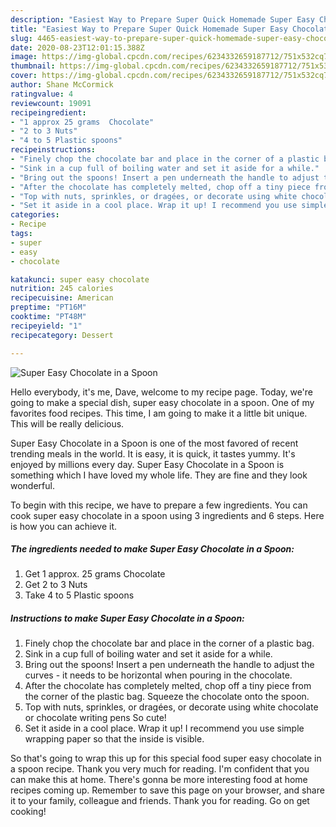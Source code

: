 ```yaml
---
description: "Easiest Way to Prepare Super Quick Homemade Super Easy Chocolate in a Spoon"
title: "Easiest Way to Prepare Super Quick Homemade Super Easy Chocolate in a Spoon"
slug: 4465-easiest-way-to-prepare-super-quick-homemade-super-easy-chocolate-in-a-spoon
date: 2020-08-23T12:01:15.388Z
image: https://img-global.cpcdn.com/recipes/6234332659187712/751x532cq70/super-easy-chocolate-in-a-spoon-recipe-main-photo.jpg
thumbnail: https://img-global.cpcdn.com/recipes/6234332659187712/751x532cq70/super-easy-chocolate-in-a-spoon-recipe-main-photo.jpg
cover: https://img-global.cpcdn.com/recipes/6234332659187712/751x532cq70/super-easy-chocolate-in-a-spoon-recipe-main-photo.jpg
author: Shane McCormick
ratingvalue: 4
reviewcount: 19091
recipeingredient:
- "1 approx 25 grams  Chocolate"
- "2 to 3 Nuts"
- "4 to 5 Plastic spoons"
recipeinstructions:
- "Finely chop the chocolate bar and place in the corner of a plastic bag."
- "Sink in a cup full of boiling water and set it aside for a while."
- "Bring out the spoons! Insert a pen underneath the handle to adjust the curves - it needs to be horizontal when pouring in the chocolate."
- "After the chocolate has completely melted, chop off a tiny piece from the corner of the plastic bag. Squeeze the chocolate onto the spoon."
- "Top with nuts, sprinkles, or dragées, or decorate using white chocolate or chocolate writing pens So cute!"
- "Set it aside in a cool place. Wrap it up! I recommend you use simple wrapping paper so that the inside is visible."
categories:
- Recipe
tags:
- super
- easy
- chocolate

katakunci: super easy chocolate 
nutrition: 245 calories
recipecuisine: American
preptime: "PT16M"
cooktime: "PT48M"
recipeyield: "1"
recipecategory: Dessert

---
```



![Super Easy Chocolate in a Spoon](https://img-global.cpcdn.com/recipes/6234332659187712/751x532cq70/super-easy-chocolate-in-a-spoon-recipe-main-photo.jpg)

Hello everybody, it's me, Dave, welcome to my recipe page. Today, we're going to make a special dish, super easy chocolate in a spoon. One of my favorites food recipes. This time, I am going to make it a little bit unique. This will be really delicious.

Super Easy Chocolate in a Spoon is one of the most favored of recent trending meals in the world. It is easy, it is quick, it tastes yummy. It's enjoyed by millions every day. Super Easy Chocolate in a Spoon is something which I have loved my whole life. They are fine and they look wonderful.




To begin with this recipe, we have to prepare a few ingredients. You can cook super easy chocolate in a spoon using 3 ingredients and 6 steps. Here is how you can achieve it.

<!--inarticleads1-->

##### The ingredients needed to make Super Easy Chocolate in a Spoon:

1. Get 1 approx. 25 grams  Chocolate
1. Get 2 to 3 Nuts
1. Take 4 to 5 Plastic spoons




<!--inarticleads2-->

##### Instructions to make Super Easy Chocolate in a Spoon:

1. Finely chop the chocolate bar and place in the corner of a plastic bag.
1. Sink in a cup full of boiling water and set it aside for a while.
1. Bring out the spoons! Insert a pen underneath the handle to adjust the curves - it needs to be horizontal when pouring in the chocolate.
1. After the chocolate has completely melted, chop off a tiny piece from the corner of the plastic bag. Squeeze the chocolate onto the spoon.
1. Top with nuts, sprinkles, or dragées, or decorate using white chocolate or chocolate writing pens So cute!
1. Set it aside in a cool place. Wrap it up! I recommend you use simple wrapping paper so that the inside is visible.




So that's going to wrap this up for this special food super easy chocolate in a spoon recipe. Thank you very much for reading. I'm confident that you can make this at home. There's gonna be more interesting food at home recipes coming up. Remember to save this page on your browser, and share it to your family, colleague and friends. Thank you for reading. Go on get cooking!
